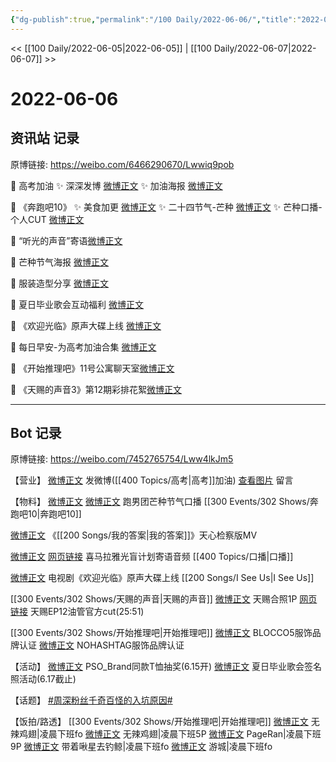 ```yaml
---
{"dg-publish":true,"permalink":"/100 Daily/2022-06-06/","title":"2022-06-06","created":"2022-12-04T22:54:49.000+08:00","updated":"2023-04-11T14:46:34.000+08:00"}
---
```



<< [[100 Daily/2022-06-05\|2022-06-05]] | [[100 Daily/2022-06-07\|2022-06-07]] >>

# 2022-06-06

## 资讯站 记录

原博链接: https://weibo.com/6466290670/Lwwiq9pob

🌟 高考加油
✨ 深深发博 [微博正文](https://m.weibo.cn/6466290670/4777480939902091)
✨ 加油海报 [微博正文](https://m.weibo.cn/6466290670/4777332345145898)

🌟 《奔跑吧10》
✨ 美食加更 [微博正文](https://m.weibo.cn/6466290670/4777372492500471)
✨ 二十四节气-芒种 [微博正文](https://m.weibo.cn/6466290670/4777287755761029)
✨ 芒种口播-个人CUT [微博正文](https://m.weibo.cn/6466290670/4777317262164814)

🌟 “听光的声音”寄语[微博正文](https://m.weibo.cn/6466290670/4777437642621469)

🌟 芒种节气海报 [微博正文](https://m.weibo.cn/6466290670/4777302011675260)

🌟 服装造型分享 [微博正文](https://m.weibo.cn/6466290670/4777421670189779)

🌟 夏日毕业歌会互动福利 [微博正文](https://m.weibo.cn/6466290670/4777363026216879)

🌟 《欢迎光临》原声大碟上线 [微博正文](https://m.weibo.cn/6466290670/4777309767469327)

🌟 每日早安-为高考加油合集 [微博正文](https://m.weibo.cn/6466290670/4777286413061665)

🌟 《开始推理吧》11号公寓聊天室[微博正文](https://m.weibo.cn/6466290670/4777320655358029)

🌟 《天赐的声音3》第12期彩排花絮[微博正文](https://m.weibo.cn/6466290670/4777301760544254)

---
## Bot 记录

原博链接: https://weibo.com/7452765754/Lww4lkJm5

【营业】
[微博正文](https://m.weibo.cn/1736988591/4777478348349301) 发微博([[400 Topics/高考\|高考]]加油)
[查看图片](https://wx2.sinaimg.cn/large/0088n2Pggy1h2ywf4ejipj30ya070t8z.jpg) 留言[](https://m.weibo.cn/1736988591/4776409929878285)

【物料】
[微博正文](https://m.weibo.cn/1288369910/4777274308301265) [微博正文](https://m.weibo.cn/6466290670/4777317262164814) 跑男团芒种节气口播 [[300 Events/302 Shows/奔跑吧10\|奔跑吧10]]

[微博正文](https://m.weibo.cn/5053469079/4777422295925868) 《[[200 Songs/我的答案\|我的答案]]》天心检察版MV

[微博正文](https://weibo.com/2608693591/LwsVA2NL2) [网页链接](https://weibo.cn/sinaurl?u=https%3A%2F%2Fm.ximalaya.com%2Falbum%2F68380777) 喜马拉雅光盲计划寄语音频 [[400 Topics/口播\|口播]]

[微博正文](https://m.weibo.cn/7496684609/4777300878952170) 电视剧《欢迎光临》原声大碟上线 [[200 Songs/I See Us\|I See Us]]

[[300 Events/302 Shows/天赐的声音\|天赐的声音]]
[微博正文](https://m.weibo.cn/1846843604/4777337503088891) 天赐合照1P
[网页链接](https://weibo.cn/sinaurl?u=https%3A%2F%2Fyoutu.be%2FIR0oO6lts3M) 天赐EP12油管官方cut(25:51)

[[300 Events/302 Shows/开始推理吧\|开始推理吧]]
[微博正文](https://m.weibo.cn/2665827191/4777287398721347) BLOCCO5服饰品牌认证
[微博正文](https://m.weibo.cn/6347789212/4777324757651055) NOHASHTAG服饰品牌认证

【活动】
[微博正文](https://m.weibo.cn/5710248208/4777361502900571) PSO_Brand同款T恤抽奖(6.15开)
[微博正文](https://m.weibo.cn/6744306402/4777361500013542) 夏日毕业歌会签名照活动(6.17截止)

【话题】
[#周深粉丝千奇百怪的入坑原因#](https://s.weibo.com/weibo?q=%23%E5%91%A8%E6%B7%B1%E7%B2%89%E4%B8%9D%E5%8D%83%E5%A5%87%E7%99%BE%E6%80%AA%E7%9A%84%E5%85%A5%E5%9D%91%E5%8E%9F%E5%9B%A0%23)

【饭拍/路透】
[[300 Events/302 Shows/开始推理吧\|开始推理吧]]
[微博正文](https://m.weibo.cn/7495641082/4777226496639712) 无辣鸡翅|凌晨下班fo
[微博正文](https://m.weibo.cn/7495641082/4777231802434132) 无辣鸡翅|凌晨下班5P
[微博正文](https://m.weibo.cn/7633014126/4777265033906748) PageRan|凌晨下班9P
[微博正文](https://m.weibo.cn/3246571812/4777263796847474) 带着啾星去钓鲸|凌晨下班fo
[微博正文](https://m.weibo.cn/1801743981/4777219551920761) 游城|凌晨下班fo
